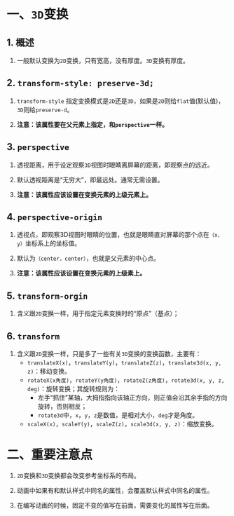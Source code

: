 # 一、`3D`变换

## 1. 概述

1. 一般默认变换为`2D`变换，只有宽高，没有厚度。`3D`变换有厚度。

## 2. `transform-style: preserve-3d;`

1. `transform-style` 指定变换模式是`2D`还是`3D`，如果是`2D`则给`flat`值(默认值)，`3D`则给`preserve-d`。

2. **注意：该属性要在父元素上指定，和`perspective`一样。**

## 3. `perspective`

1. 透视距离，用于设定观察`3D`视图时眼睛离屏幕的距离，即观察点的远近。

2. 默认透视距离是“无穷大”，即最远处。通常无需设置。

3. **注意：该属性应该设置在变换元素的上级元素上。**

## 4. `perspective-origin`

1. 透视点，即观察3D视图时眼睛的位置，也就是眼睛直对屏幕的那个点在`（x，y）`坐标系上的坐标值。

2. 默认为`（center，center）`，也就是父元素的中心点。

3. **注意：该属性应该设置在变换元素的上级素上。**

## 5. `transform-orgin`

1. 含义跟`2D`变换一样，用于指定元素变换时的“原点”（基点）；
	
## 6. `transform`
1. 含义跟`2D`变换一样，只是多了一些有关`3D`变换的变换函数，主要有：
	- `translateX(x)`，`translateY(y)`，`translateZ(z)`，`translate3d(x, y, z)`：移动变换。
	- `rotateX(x角度)`，`rotateY(y角度)`，`rotateZ(z角度)`，`rotate3d(x, y, z, deg)`：旋转变换；其旋转规则为：
		- 左手“抓住”某轴，大拇指指向该轴正方向，则正值会沿其余手指的方向旋转，否则相反；
		- `rotate3d`中，`x`，`y`，`z`是数值，是相对大小，`deg`才是角度。
	- `scaleX(x)`，`scaleY(y)`，`scaleZ(z)`，`scale3d(x, y, z)`：缩放变换。

# 二、重要注意点

1. `2D`变换和`3D`变换都会改变参考坐标系的布局。

2. 动画中如果有和默认样式中同名的属性，会覆盖默认样式中同名的属性。

3. 在编写动画的时候，固定不变的值写在前面，需要变化的属性写在后面。

